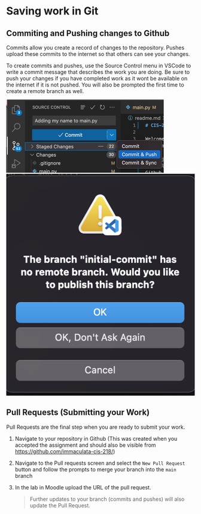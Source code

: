 # Saving work in Git

## Commiting and Pushing changes to Github
Commits allow you create a record of changes to the repository. Pushes upload these commits to the internet so that others can see your changes.

To create commits and pushes, use the Source Control menu in VSCode to write a commit message that describes the work you are doing. Be sure to push your changes if you have completed work as it wont be available on the internet if it is not pushed. You will also be prompted the first time to create a remote branch as well.

![commit menu](images/vscode-commit.png)
![commit menu](images/vscode-upload-to-remote.png)

## Pull Requests (Submitting your Work)
Pull Requests are the final step when you are ready to submit your work.

1. Navigate to your repository in Github (This was created when you accepted the assignment and should also be visible from https://github.com/immaculata-cis-218/)
2. Navigate to the Pull requests screen and select the `New Pull Request` button and follow the prompts to merge your branch into the `main` branch
3. In the lab in Moodle upload the URL of the pull request.

    > Further updates to your branch (commits and pushes) will also update the Pull Request.